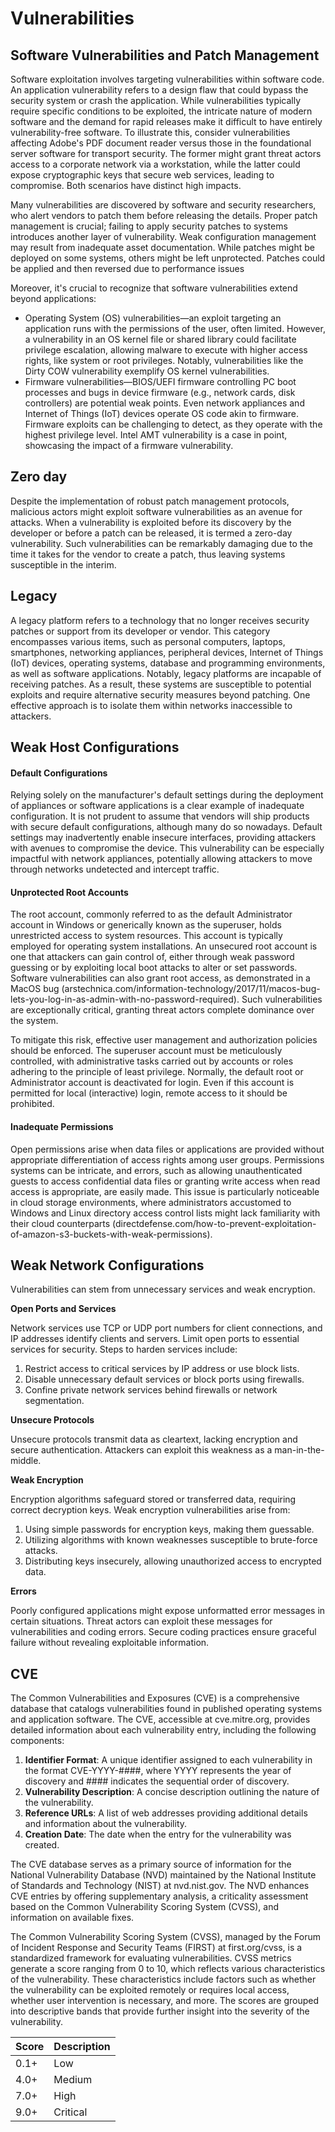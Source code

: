 # Vulnerabilities

## Software Vulnerabilities and Patch Management

Software exploitation involves targeting vulnerabilities within software code. An application vulnerability refers to a design flaw that could bypass the security system or crash the application. While vulnerabilities typically require specific conditions to be exploited, the intricate nature of modern software and the demand for rapid releases make it difficult to have entirely vulnerability-free software. To illustrate this, consider vulnerabilities affecting Adobe's PDF document reader versus those in the foundational server software for transport security. The former might grant threat actors access to a corporate network via a workstation, while the latter could expose cryptographic keys that secure web services, leading to compromise. Both scenarios have distinct high impacts.

Many vulnerabilities are discovered by software and security researchers, who alert vendors to patch them before releasing the details. Proper patch management is crucial; failing to apply security patches to systems introduces another layer of vulnerability. Weak configuration management may result from inadequate asset documentation. While patches might be deployed on some systems, others might be left unprotected. Patches could be applied and then reversed due to performance issues

Moreover, it's crucial to recognize that software vulnerabilities extend beyond applications:

* Operating System (OS) vulnerabilities—an exploit targeting an application runs with the permissions of the user, often limited. However, a vulnerability in an OS kernel file or shared library could facilitate privilege escalation, allowing malware to execute with higher access rights, like system or root privileges. Notably, vulnerabilities like the Dirty COW vulnerability exemplify OS kernel vulnerabilities.
* Firmware vulnerabilities—BIOS/UEFI firmware controlling PC boot processes and bugs in device firmware (e.g., network cards, disk controllers) are potential weak points. Even network appliances and Internet of Things (IoT) devices operate OS code akin to firmware. Firmware exploits can be challenging to detect, as they operate with the highest privilege level. Intel AMT vulnerability is a case in point, showcasing the impact of a firmware vulnerability.

## Zero day

Despite the implementation of robust patch management protocols, malicious actors might exploit software vulnerabilities as an avenue for attacks. When a vulnerability is exploited before its discovery by the developer or before a patch can be released, it is termed a zero-day vulnerability. Such vulnerabilities can be remarkably damaging due to the time it takes for the vendor to create a patch, thus leaving systems susceptible in the interim.

## Legacy

A legacy platform refers to a technology that no longer receives security patches or support from its developer or vendor. This category encompasses various items, such as personal computers, laptops, smartphones, networking appliances, peripheral devices, Internet of Things (IoT) devices, operating systems, database and programming environments, as well as software applications. Notably, legacy platforms are incapable of receiving patches. As a result, these systems are susceptible to potential exploits and require alternative security measures beyond patching. One effective approach is to isolate them within networks inaccessible to attackers.

## Weak Host Configurations

#### Default Configurations

Relying solely on the manufacturer's default settings during the deployment of appliances or software applications is a clear example of inadequate configuration. It is not prudent to assume that vendors will ship products with secure default configurations, although many do so nowadays. Default settings may inadvertently enable insecure interfaces, providing attackers with avenues to compromise the device. This vulnerability can be especially impactful with network appliances, potentially allowing attackers to move through networks undetected and intercept traffic.

#### Unprotected Root Accounts

The root account, commonly referred to as the default Administrator account in Windows or generically known as the superuser, holds unrestricted access to system resources. This account is typically employed for operating system installations. An unsecured root account is one that attackers can gain control of, either through weak password guessing or by exploiting local boot attacks to alter or set passwords. Software vulnerabilities can also grant root access, as demonstrated in a MacOS bug (arstechnica.com/information-technology/2017/11/macos-bug-lets-you-log-in-as-admin-with-no-password-required). Such vulnerabilities are exceptionally critical, granting threat actors complete dominance over the system.

To mitigate this risk, effective user management and authorization policies should be enforced. The superuser account must be meticulously controlled, with administrative tasks carried out by accounts or roles adhering to the principle of least privilege. Normally, the default root or Administrator account is deactivated for login. Even if this account is permitted for local (interactive) login, remote access to it should be prohibited.

#### Inadequate Permissions

Open permissions arise when data files or applications are provided without appropriate differentiation of access rights among user groups. Permissions systems can be intricate, and errors, such as allowing unauthenticated guests to access confidential data files or granting write access when read access is appropriate, are easily made. This issue is particularly noticeable in cloud storage environments, where administrators accustomed to Windows and Linux directory access control lists might lack familiarity with their cloud counterparts (directdefense.com/how-to-prevent-exploitation-of-amazon-s3-buckets-with-weak-permissions).



## **Weak Network Configurations**

Vulnerabilities can stem from unnecessary services and weak encryption.

**Open Ports and Services**

Network services use TCP or UDP port numbers for client connections, and IP addresses identify clients and servers. Limit open ports to essential services for security. Steps to harden services include:

1. Restrict access to critical services by IP address or use block lists.
2. Disable unnecessary default services or block ports using firewalls.
3. Confine private network services behind firewalls or network segmentation.

**Unsecure Protocols**

Unsecure protocols transmit data as cleartext, lacking encryption and secure authentication. Attackers can exploit this weakness as a man-in-the-middle.

**Weak Encryption**

Encryption algorithms safeguard stored or transferred data, requiring correct decryption keys. Weak encryption vulnerabilities arise from:

1. Using simple passwords for encryption keys, making them guessable.
2. Utilizing algorithms with known weaknesses susceptible to brute-force attacks.
3. Distributing keys insecurely, allowing unauthorized access to encrypted data.

**Errors**

Poorly configured applications might expose unformatted error messages in certain situations. Threat actors can exploit these messages for vulnerabilities and coding errors. Secure coding practices ensure graceful failure without revealing exploitable information.



## CVE

The Common Vulnerabilities and Exposures (CVE) is a comprehensive database that catalogs vulnerabilities found in published operating systems and application software. The CVE, accessible at cve.mitre.org, provides detailed information about each vulnerability entry, including the following components:

1. **Identifier Format**: A unique identifier assigned to each vulnerability in the format CVE-YYYY-####, where YYYY represents the year of discovery and #### indicates the sequential order of discovery.
2. **Vulnerability Description**: A concise description outlining the nature of the vulnerability.
3. **Reference URLs**: A list of web addresses providing additional details and information about the vulnerability.
4. **Creation Date**: The date when the entry for the vulnerability was created.

The CVE database serves as a primary source of information for the National Vulnerability Database (NVD) maintained by the National Institute of Standards and Technology (NIST) at nvd.nist.gov. The NVD enhances CVE entries by offering supplementary analysis, a criticality assessment based on the Common Vulnerability Scoring System (CVSS), and information on available fixes.

The Common Vulnerability Scoring System (CVSS), managed by the Forum of Incident Response and Security Teams (FIRST) at first.org/cvss, is a standardized framework for evaluating vulnerabilities. CVSS metrics generate a score ranging from 0 to 10, which reflects various characteristics of the vulnerability. These characteristics include factors such as whether the vulnerability can be exploited remotely or requires local access, whether user intervention is necessary, and more. The scores are grouped into descriptive bands that provide further insight into the severity of the vulnerability.

| Score |   Description   |
| ----- | --------------- |
| 0.1+  | Low             |
| 4.0+  | Medium          |
| 7.0+  | High            |
| 9.0+  | Critical        |

